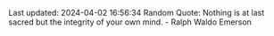 Last updated: 2024-04-02 16:56:34
Random Quote: Nothing is at last sacred but the integrity of your own mind. - Ralph Waldo Emerson